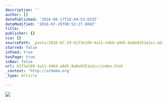 ```yaml
---
description: ''
author: []
datePublished: '2016-08-17T18:49:53.033Z'
dateModified: '2016-07-29T00:53:27.088Z'
title: ''
publisher: {}
via: {}
sourcePath: _posts/2016-07-29-61f3e189-4a11-44b9-a9d5-8a8e8351e2cc.md
starred: false
inFeed: true
hasPage: true
inNav: false
url: 61f3e189-4a11-44b9-a9d5-8a8e8351e2cc/index.html
_context: 'http://schema.org'
_type: Article

---
```

![](https://the-grid-user-content.s3-us-west-2.amazonaws.com/63430468-071c-44b6-8fcf-eb7077b11a5d.jpg)